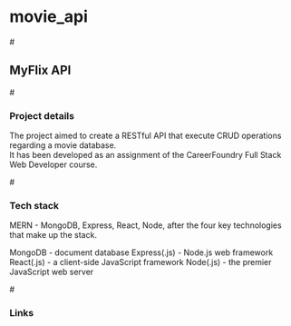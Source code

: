 # movie_api

#<h2>MyFlix API</h2>

#<h3>Project details</h3>
The project aimed to create a RESTful API that execute CRUD operations regarding a movie database.   
It has been developed as an assignment of the CareerFoundry Full Stack Web Developer course.

#<h3>Tech stack</h3>
MERN - MongoDB, Express, React, Node, after the four key technologies that make up the stack.

MongoDB - document database
Express(.js) - Node.js web framework
React(.js) - a client-side JavaScript framework
Node(.js) - the premier JavaScript web server

#<h3>Links</h3>


